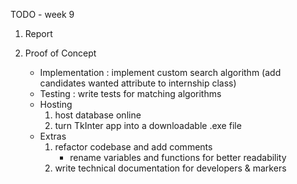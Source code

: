 TODO - week 9

1. Report 

2. Proof of Concept
    - Implementation : implement custom search algorithm (add candidates wanted attribute to internship class)
    - Testing : write tests for matching algorithms
    - Hosting
        1. host database online
        2. turn TkInter app into a downloadable .exe file
    - Extras
        1. refactor codebase and add comments 
            - rename variables and functions for better readability
        2. write technical documentation for developers & markers 